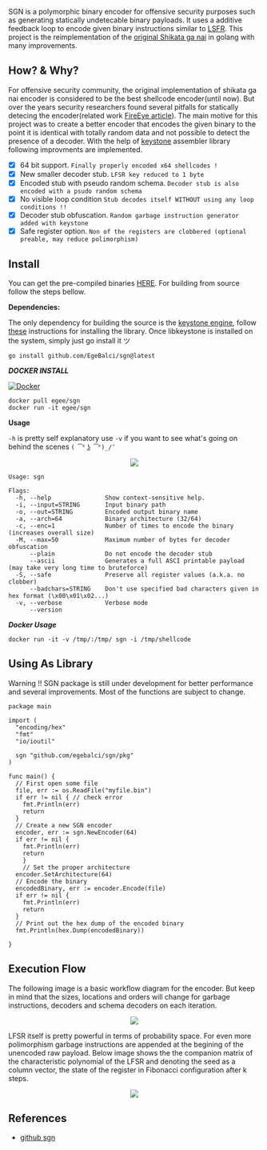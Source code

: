 SGN is a polymorphic binary encoder for offensive security purposes such as generating statically undetecable binary payloads. It uses a additive feedback loop to encode given binary instructions similar to [LSFR](https://en.wikipedia.org/wiki/Linear-feedback_shift_register). This project is the reimplementation of the [original Shikata ga nai](https://github.com/rapid7/metasploit-framework/blob/master/modules/encoders/x86/shikata_ga_nai.rb) in golang with many improvements. 


## How? & Why?
For offensive security community, the original implementation of shikata ga nai encoder is considered to be the best shellcode encoder(until now). But over the years security researchers found several pitfalls for statically detecing the encoder(related work [FireEye article](https://www.fireeye.com/blog/threat-research/2019/10/shikata-ga-nai-encoder-still-going-strong.html)). The main motive for this project was to create a better encoder that encodes the given binary to the point it is identical with totally random data and not possible to detect the presence of a decoder. With the help of [keystone](http://www.keystone-engine.org/) assembler library following improvments are implemented.

- [x] 64 bit support. `Finally properly encoded x64 shellcodes !`
- [x] New smaller decoder stub. `LFSR key reduced to 1 byte`
- [x] Encoded stub with pseudo random schema. `Decoder stub is also encoded with a psudo random schema`
- [x] No visible loop condition `Stub decodes itself WITHOUT using any loop conditions !!` 
- [x] Decoder stub obfuscation. `Random garbage instruction generator added with keystone`
- [x] Safe register option. `Non of the registers are clobbered (optional preable, may reduce polimorphism)` 

## Install

You can get the pre-compiled binaries [HERE](https://github.com/EgeBalci/sgn/releases). For building from source follow the steps bellow.

**Dependencies:**

The only dependency for building the source is the [keystone engine](https://github.com/keystone-engine/keystone), follow [these](https://github.com/keystone-engine/keystone/blob/master/docs/COMPILE.md) instructions for installing the library. Once libkeystone is installed on the system, simply just go install it ツ

```
go install github.com/EgeBalci/sgn@latest
```

***DOCKER INSTALL***

[![Docker](http://dockeri.co/image/egee/sgn)](https://hub.docker.com/r/egee/sgn/)

```
docker pull egee/sgn
docker run -it egee/sgn
```

**Usage**

`-h` is pretty self explanatory use `-v` if you want to see what's going on behind the scenes `( ͡° ͜ʖ ͡°)_/¯`
<p align="center">
  <img src="https://github.com/EgeBalci/sgn/raw/master/img/usage.gif">
</p>


```
Usage: sgn

Flags:
  -h, --help               Show context-sensitive help.
  -i, --input=STRING       Input binary path
  -o, --out=STRING         Encoded output binary name
  -a, --arch=64            Binary architecture (32/64)
  -c, --enc=1              Number of times to encode the binary (increases overall size)
  -M, --max=50             Maximum number of bytes for decoder obfuscation
      --plain              Do not encode the decoder stub
      --ascii              Generates a full ASCI printable payload (may take very long time to bruteforce)
  -S, --safe               Preserve all register values (a.k.a. no clobber)
      --badchars=STRING    Don't use specified bad characters given in hex format (\x00\x01\x02...)
  -v, --verbose            Verbose mode
      --version

```

***Docker Usage***

```
docker run -it -v /tmp/:/tmp/ sgn -i /tmp/shellcode
```

## Using As Library
Warning !! SGN package is still under development for better performance and several improvements. Most of the functions are subject to change.

```
package main

import (
  "encoding/hex"
  "fmt"
  "io/ioutil"

  sgn "github.com/egebalci/sgn/pkg"
)

func main() {
  // First open some file
  file, err := os.ReadFile("myfile.bin")
  if err != nil { // check error
    fmt.Println(err)
    return
  }
  // Create a new SGN encoder
  encoder, err := sgn.NewEncoder(64)
  if err != nil {
    fmt.Println(err)
    return
    } 
    // Set the proper architecture
  encoder.SetArchitecture(64)
  // Encode the binary
  encodedBinary, err := encoder.Encode(file)
  if err != nil {
    fmt.Println(err)
    return
  }
  // Print out the hex dump of the encoded binary
  fmt.Println(hex.Dump(encodedBinary))

}
```


## Execution Flow

The following image is a basic workflow diagram for the encoder. But keep in mind that the sizes, locations and orders will change for garbage instructions, decoders and schema decoders on each iteration. 

<p align="center">
  <img src="https://github.com/EgeBalci/sgn/raw/master/img/flow.png">
</p>

LFSR itself is pretty powerful in terms of probability space. For even more polimorphism garbage instructions are appended at the begining of the unencoded raw payload. Below image shows the the companion matrix of the characteristic polynomial of the LFSR and denoting the seed as a column vector, the state of the register in Fibonacci configuration after k steps.

<p align="center">
  <img src="https://github.com/EgeBalci/sgn/raw/master/img/matrices.svg">
</p>
 
## References
- [github sgn](https://github.com/EgeBalci/sgn)
 